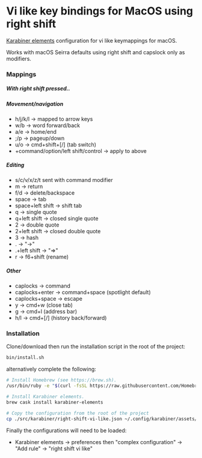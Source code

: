 # Vi like key bindings for MacOS using right shift

[Karabiner elements](https://github.com/tekezo/Karabiner-Elements) configuration for vi like keymappings for macOS.

Works with macOS Seirra defaults using right shift and capslock only as modifiers.

### Mappings

##### With right shift pressed..

##### Movement/navigation
- h/j/k/l -> mapped to arrow keys
- w/b -> word forward/back
- a/e -> home/end
- ;/p -> pageup/down
- u/o -> cmd+shift+[/] (tab switch)
- +command/option/left shift/control -> apply to above

##### Editing
- s/c/v/x/z/t sent with command modifier
- m -> return
- f/d -> delete/backspace
- space -> tab
- space+left shift -> shift tab
- q -> single quote
- q+left shift -> closed single quote 
- 2 -> double quote
- 2+left shift -> closed double quote
- 3 -> hash
- . -> "->"
- .+left shift -> "=>"
- r -> f6+shift (rename)

##### Other
- caplocks -> command
- caplocks+enter -> command+space (spotlight default)
- caplocks+space -> escape
- y -> cmd+w (close tab)
- g -> cmd+l (address bar)
- h/l -> cmd+[/] (history back/forward)

### Installation

Clone/download then run the installation script in the root of the project:

```sh
bin/install.sh
```

alternatively complete the following:

```sh
# Install Homebrew (see https://brew.sh).
/usr/bin/ruby -e "$(curl -fsSL https://raw.githubusercontent.com/Homebrew/install/master/install)"

# Install Karabiner elements.
brew cask install karabiner-elements

# Copy the configuration from the root of the project
cp ./src/karabiner/right-shift-vi-like.json ~/.config/karabiner/assets/complex_modifications/right-shift-vi-like.json
```

Finally the configurations will need to be loaded:

 - Karabiner elements -> preferences then "complex configuration" -> "Add rule" -> "right shift vi like"
